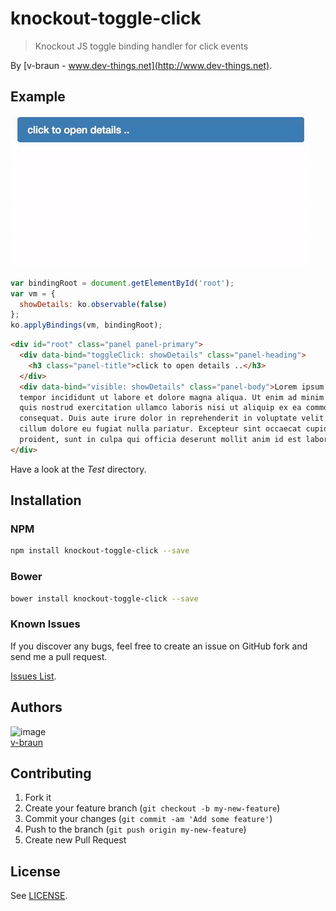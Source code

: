 # knockout-toggle-click

> Knockout JS toggle binding handler for click events

By [v-braun - www.dev-things.net](http://www.dev-things.net).

## Example

![image](media/usage.gif)

``` js
var bindingRoot = document.getElementById('root');
var vm = {
  showDetails: ko.observable(false) 
};
ko.applyBindings(vm, bindingRoot);
```

``` html
<div id="root" class="panel panel-primary">
  <div data-bind="toggleClick: showDetails" class="panel-heading">
    <h3 class="panel-title">click to open details ..</h3>
  </div>
  <div data-bind="visible: showDetails" class="panel-body">Lorem ipsum dolor sit amet, consectetur adipisicing elit, sed do eiusmod
  tempor incididunt ut labore et dolore magna aliqua. Ut enim ad minim veniam,
  quis nostrud exercitation ullamco laboris nisi ut aliquip ex ea commodo
  consequat. Duis aute irure dolor in reprehenderit in voluptate velit esse
  cillum dolore eu fugiat nulla pariatur. Excepteur sint occaecat cupidatat non
  proident, sunt in culpa qui officia deserunt mollit anim id est laborum.</div>
</div>
```

Have a look at the *Test* directory.

## Installation

### NPM

```bash
npm install knockout-toggle-click --save
```

### Bower

```bash
bower install knockout-toggle-click --save
```


### Known Issues

If you discover any bugs, feel free to create an issue on GitHub fork and
send me a pull request.

[Issues List](https://github.com/v-braun/knockout-toggle-click/issues).

## Authors

![image](https://avatars3.githubusercontent.com/u/4738210?v=3&s=50)  
[v-braun](https://github.com/v-braun/)



## Contributing

1. Fork it
2. Create your feature branch (`git checkout -b my-new-feature`)
3. Commit your changes (`git commit -am 'Add some feature'`)
4. Push to the branch (`git push origin my-new-feature`)
5. Create new Pull Request


## License

See [LICENSE](https://github.com/v-braun/knockout-toggle-click/blob/master/LICENSE).